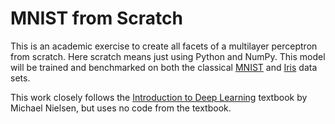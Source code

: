 # MNIST from Scratch

This is an academic exercise to create all facets of a multilayer perceptron from scratch. Here scratch means just using Python and NumPy. This model will be trained and benchmarked on both the classical [MNIST](https://www.tensorflow.org/datasets/catalog/mnist) and [Iris](https://archive.ics.uci.edu/dataset/53/iris) data sets.

This work closely follows the [Introduction to Deep Learning](http://neuralnetworksanddeeplearning.com/) textbook by Michael Nielsen, but uses no code from the textbook. 
